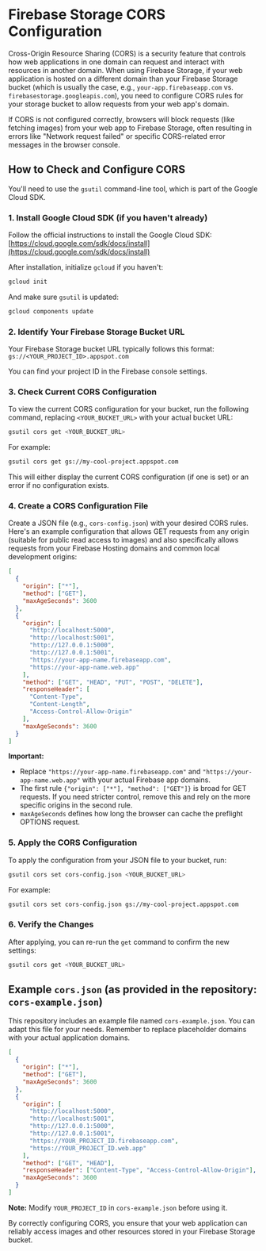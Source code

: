 # Firebase Storage CORS Configuration

Cross-Origin Resource Sharing (CORS) is a security feature that controls how web applications in one domain can request and interact with resources in another domain. When using Firebase Storage, if your web application is hosted on a different domain than your Firebase Storage bucket (which is usually the case, e.g., `your-app.firebaseapp.com` vs. `firebasestorage.googleapis.com`), you need to configure CORS rules for your storage bucket to allow requests from your web app's domain.

If CORS is not configured correctly, browsers will block requests (like fetching images) from your web app to Firebase Storage, often resulting in errors like "Network request failed" or specific CORS-related error messages in the browser console.

## How to Check and Configure CORS

You'll need to use the `gsutil` command-line tool, which is part of the Google Cloud SDK.

### 1. Install Google Cloud SDK (if you haven't already)

Follow the official instructions to install the Google Cloud SDK:
[https://cloud.google.com/sdk/docs/install](https://cloud.google.com/sdk/docs/install)

After installation, initialize `gcloud` if you haven't:
```bash
gcloud init
```
And make sure `gsutil` is updated:
```bash
gcloud components update
```

### 2. Identify Your Firebase Storage Bucket URL

Your Firebase Storage bucket URL typically follows this format: `gs://<YOUR_PROJECT_ID>.appspot.com`

You can find your project ID in the Firebase console settings.

### 3. Check Current CORS Configuration

To view the current CORS configuration for your bucket, run the following command, replacing `<YOUR_BUCKET_URL>` with your actual bucket URL:

```bash
gsutil cors get <YOUR_BUCKET_URL>
```
For example:
```bash
gsutil cors get gs://my-cool-project.appspot.com
```

This will either display the current CORS configuration (if one is set) or an error if no configuration exists.

### 4. Create a CORS Configuration File

Create a JSON file (e.g., `cors-config.json`) with your desired CORS rules. Here's an example configuration that allows GET requests from any origin (suitable for public read access to images) and also specifically allows requests from your Firebase Hosting domains and common local development origins:

```json
[
  {
    "origin": ["*"],
    "method": ["GET"],
    "maxAgeSeconds": 3600
  },
  {
    "origin": [
      "http://localhost:5000",
      "http://localhost:5001",
      "http://127.0.0.1:5000",
      "http://127.0.0.1:5001",
      "https://your-app-name.firebaseapp.com",
      "https://your-app-name.web.app"
    ],
    "method": ["GET", "HEAD", "PUT", "POST", "DELETE"],
    "responseHeader": [
      "Content-Type",
      "Content-Length",
      "Access-Control-Allow-Origin"
    ],
    "maxAgeSeconds": 3600
  }
]
```

**Important:**
- Replace `"https://your-app-name.firebaseapp.com"` and `"https://your-app-name.web.app"` with your actual Firebase app domains.
- The first rule `{"origin": ["*"], "method": ["GET"]}` is broad for GET requests. If you need stricter control, remove this and rely on the more specific origins in the second rule.
- `maxAgeSeconds` defines how long the browser can cache the preflight OPTIONS request.

### 5. Apply the CORS Configuration

To apply the configuration from your JSON file to your bucket, run:

```bash
gsutil cors set cors-config.json <YOUR_BUCKET_URL>
```
For example:
```bash
gsutil cors set cors-config.json gs://my-cool-project.appspot.com
```

### 6. Verify the Changes

After applying, you can re-run the `get` command to confirm the new settings:
```bash
gsutil cors get <YOUR_BUCKET_URL>
```

## Example `cors.json` (as provided in the repository: `cors-example.json`)

This repository includes an example file named `cors-example.json`. You can adapt this file for your needs. Remember to replace placeholder domains with your actual application domains.

```json
[
  {
    "origin": ["*"],
    "method": ["GET"],
    "maxAgeSeconds": 3600
  },
  {
    "origin": [
      "http://localhost:5000",
      "http://localhost:5001",
      "http://127.0.0.1:5000",
      "http://127.0.0.1:5001",
      "https://YOUR_PROJECT_ID.firebaseapp.com",
      "https://YOUR_PROJECT_ID.web.app"
    ],
    "method": ["GET", "HEAD"],
    "responseHeader": ["Content-Type", "Access-Control-Allow-Origin"],
    "maxAgeSeconds": 3600
  }
]
```
**Note:** Modify `YOUR_PROJECT_ID` in `cors-example.json` before using it.

By correctly configuring CORS, you ensure that your web application can reliably access images and other resources stored in your Firebase Storage bucket.
